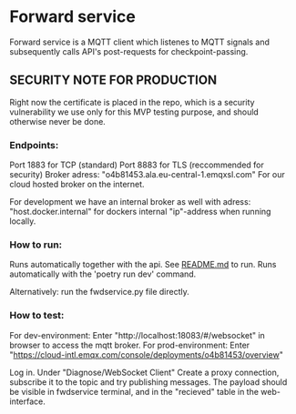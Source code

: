 # Forward service
Forward service is a MQTT client which listenes to MQTT signals and subsequently calls API's post-requests for checkpoint-passing.

## SECURITY NOTE FOR PRODUCTION
Right now the certificate is placed in the repo, which is a security vulnerability we use only for this MVP testing purpose, and should otherwise never be done.

### Endpoints:
Port 1883 for TCP (standard)
Port 8883 for TLS (reccommended for security)
Broker adress: "o4b81453.ala.eu-central-1.emqxsl.com" For our cloud hosted broker on the internet.

For development we have an internal broker as well with adress: "host.docker.internal" for dockers internal "ip"-address when running locally.

### How to run:
Runs automatically together with the api.
See [README.md](../README.md) to run. Runs automatically with the 'poetry run dev' command.

Alternatively: run the fwdservice.py file directly.

### How to test:

For dev-environment: Enter "http://localhost:18083/#/websocket" in browser to access the mqtt broker.
For prod-environment: Enter "https://cloud-intl.emqx.com/console/deployments/o4b81453/overview"

Log in. Under "Diagnose/WebSocket Client" Create a proxy connection, subscribe it to the topic and try publishing messages. The payload should be visible in fwdservice terminal, and in the "recieved" table in the web-interface.
